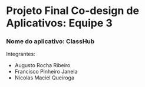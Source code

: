 # Projeto Final Co-design de Aplicativos: Equipe 3

### Nome do aplicativo: ClassHub
Integrantes:
- Augusto Rocha Ribeiro
- Francisco Pinheiro Janela
- Nicolas Maciel Queiroga
